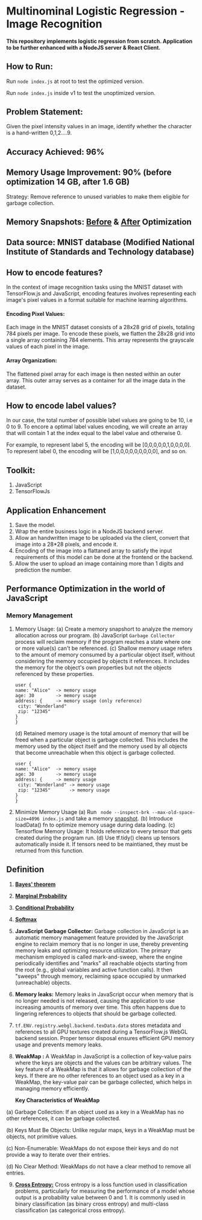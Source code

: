 # Multinominal Logistic Regression - Image Recognition

#### This repository implements logistic regression from scratch. Application to be further enhanced with a NodeJS server & React Client.

## How to Run:

Run `node index.js` at root to test the optimized version.

Run `node index.js` inside v1 to test the unoptimized version.

## Problem Statement:

Given the pixel intensity values in an image, identify whether the character is a hand-written 0,1,2....9.

## Accuracy Achieved: 96%

## Memory Usage Improvement: 90% (before optimization 14 GB, after 1.6 GB)

Strategy: Remove reference to unused variables to make them eligible for garbage collection.

## Memory Snapshots: [Before](./images/before-opti.PNG) & [After](./images//after-opti.PNG) Optimization

## Data source: MNIST database (Modified National Institute of Standards and Technology database)

## How to encode features?

In the context of image recognition tasks using the MNIST dataset with TensorFlow.js and JavaScript, encoding features involves representing each image's pixel values in a format suitable for machine learning algorithms.

#### Encoding Pixel Values:

Each image in the MNIST dataset consists of a 28x28 grid of pixels, totaling 784 pixels per image. To encode these pixels, we flatten the 28x28 grid into a single array containing 784 elements. This array represents the grayscale values of each pixel in the image.

#### Array Organization:

The flattened pixel array for each image is then nested within an outer array. This outer array serves as a container for all the image data in the dataset.

## How to encode label values?

In our case, the total number of possible label values are going to be 10, i.e 0 to 9. To encore a optimal label values encoding,
we will create an array that will contain 1 at the index equal to the label value and otherwise 0.

For example, to represent label 5, the encoding will be [0,0,0,0,0,1,0,0,0,0].
To represent label 0, the encoding will be [1,0,0,0,0,0,0,0,0,0], and so on.

## Toolkit:

1. JavaScript
2. TensorFlowJs

## Application Enhancement

1. Save the model.
2. Wrap the entire business logic in a NodeJS backend server.
3. Allow an handwritten image to be uploaded via the client, convert that image into a 28\*28 pixels, and encode it.
4. Encoding of the image into a flattaned array to satisfy the input requirements of this model can be done at the frontend or the backend.
5. Allow the user to upload an image containing more than 1 digits and prediction the number.

## Performance Optimization in the world of JavaScript

### Memory Management

1. Memory Usage:
   (a) Create a memory snapshort to analyze the memory allocation across our program.
   (b) JavaScript `Garbage Collector` process will reclaim memory if the program reaches a state where one or more value(s) can't be referenced.
   (c) Shallow memory usage refers to the amount of memory consumed by a particular object itself, without considering the memory occupied by objects it references. It includes the memory for the object's own properties but not the objects referenced by these properties.

   ```
   user {
   name: "Alice"  -> memory usage
   age: 30        -> memory usage
   address: {     -> memory usage (only reference)
    city: "Wonderland"
    zip: "12345"
   }
   }

   ```

   (d) Retained memory usage is the total amount of memory that will be freed when a particular object is garbage collected. This includes the memory used by the object itself and the memory used by all objects that become unreachable when this object is garbage collected.

   ```
   user {
   name: "Alice"  -> memory usage
   age: 30        -> memory usage
   address: {     -> memory usage
    city: "Wonderland" -> memory usage
    zip: "12345"       -> memory usage
   }
   }

   ```

2. Minimize Memory Usage
   (a) Run ` node --inspect-brk --max-old-space-size=4096 index.js` and take a memory [snapshot](./images/memory-snapshot-pre.PNG).
   (b) Introduce loadData() fn to optimize memory usage during data loading.
   (c) Tensorflow Memory Usage: It holds reference to every tensor that gets created during the program run.
   (d) Use tf.tidy() cleans up tensors automatically inside it. If tensors need to be maintianed, they must be returned
   from this function.

## Definition

1. **[Bayes' theorem](./images/bt.PNG)**
2. **[Marginal Probability](./images/mp.PNG)**
3. **[Conditional Probability](./images/cp.PNG)**
4. **[Softmax](./images/sm.PNG)**
5. **JavaScript Garbage Collector:** Garbage collection in JavaScript is an automatic memory management feature provided by the JavaScript engine to reclaim memory that is no longer in use, thereby preventing memory leaks and optimizing resource utilization. The primary mechanism employed is called mark-and-sweep, where the engine periodically identifies and "marks" all reachable objects starting from the root (e.g., global variables and active function calls). It then "sweeps" through memory, reclaiming space occupied by unmarked (unreachable) objects.
6. **Memory leaks:** Memory leaks in JavaScript occur when memory that is no longer needed is not released, causing the application to use increasing amounts of memory over time. This often happens due to lingering references to objects that should be garbage collected.
7. `tf.ENV.registry.webgl.backend.texData.data` stores metadata and references to all GPU textures created during a TensorFlow.js WebGL backend session. Proper tensor disposal ensures efficient GPU memory usage and prevents memory leaks.
8. **WeakMap :** A WeakMap in JavaScript is a collection of key-value pairs where the keys are objects and the values can be arbitrary values. The key feature of a WeakMap is that it allows for garbage collection of the keys. If there are no other references to an object used as a key in a WeakMap, the key-value pair can be garbage collected, which helps in managing memory efficiently.

   **Key Characteristics of WeakMap**

(a) Garbage Collection: If an object used as a key in a WeakMap has no other references, it can be garbage collected.

(b) Keys Must Be Objects: Unlike regular maps, keys in a WeakMap must be objects, not primitive values.

(c) Non-Enumerable: WeakMaps do not expose their keys and do not provide a way to iterate over their entries.

(d) No Clear Method: WeakMaps do not have a clear method to remove all entries.

9. **[Cross Entropy:](./images/ce.PNG)** Cross entropy is a loss function used in classification problems, particularly for measuring the performance of a model whose output is a probability value between 0 and 1. It is commonly used in binary classification (as binary cross entropy) and multi-class classification (as categorical cross entropy).
